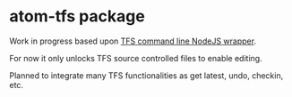 # atom-tfs package

Work in progress based upon [TFS command line NodeJS wrapper](https://github.com/ivangabriele/tfs).

For now it only unlocks TFS source controlled files to enable editing.

Planned to integrate many TFS functionalities as get latest, undo, checkin, etc.
